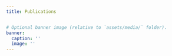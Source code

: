 ```yaml
---
title: Publications


# Optional banner image (relative to `assets/media/` folder).
banner:
  caption: ''
  image: ''
---
```


 <script src="https://bibbase.org/show?bib=[https://bibbase.org/show?bib=https://bibbase.org/f/EJMp3HRuxirjxpcXh/references.bib]&jsonp=1"></script> 